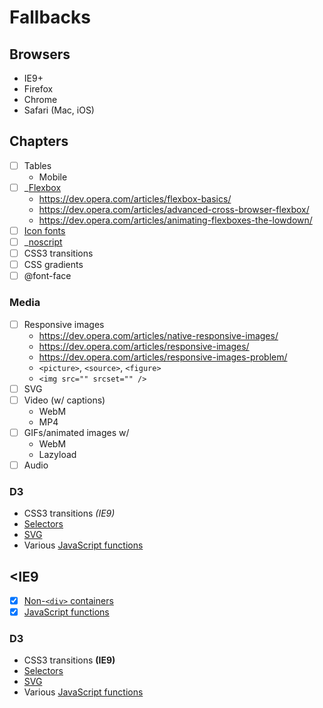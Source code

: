 Fallbacks
=========

Browsers
--------
* IE9+
* Firefox
* Chrome
* Safari (Mac, iOS)

Chapters
--------
- [ ] Tables
    - Mobile
- [ ] _[Flexbox][]
    - <https://dev.opera.com/articles/flexbox-basics/>
    - <https://dev.opera.com/articles/advanced-cross-browser-flexbox/>
    - <https://dev.opera.com/articles/animating-flexboxes-the-lowdown/>
- [ ] [Icon fonts][icon-fonts]
- [ ] _[noscript][]
- [ ] CSS3 transitions
- [ ] CSS gradients
- [ ] @font-face

### Media ###

- [ ] Responsive images
    - <https://dev.opera.com/articles/native-responsive-images/>
    - <https://dev.opera.com/articles/responsive-images/>
    - <https://dev.opera.com/articles/responsive-images-problem/>
    - `<picture>`, `<source>`, `<figure>`
    - `<img src="" srcset="" />`
- [ ] SVG
- [ ] Video (w/ captions)
    - WebM
    - MP4
- [ ] GIFs/animated images w/
    - WebM
    - Lazyload
- [ ] Audio

### D3 ###

- CSS3 transitions *(IE9)*
- [Selectors][]
- [SVG][d3-svg]
- Various [JavaScript functions][js-functions]

<IE9
----
- [x] [Non-`<div>` containers][non-div]
- [x] [JavaScript functions][js-functions]

### D3 ###

- CSS3 transitions **(IE9)**
- [Selectors][]
- [SVG][d3-svg]
- Various [JavaScript functions][js-functions]


[flexbox]: http://html5please.com/#flexbox
[noscript]: http://www.w3.org/html/wg/drafts/html/CR/scripting-1.html#the-noscript-element
[icon-fonts]: http://www.filamentgroup.com/lab/bulletproof_icon_fonts.html
[non-div]: /non-div/

[selectors]: http://sizzlejs.com/
[d3-svg]: http://vallandingham.me/d3_without_svg.html

[js-functions]: https://github.com/es-shims/es5-shim
